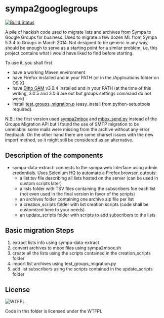 sympa2googlegroups
==================

[![Build Status](https://travis-ci.org/idmgroup/sympa-data-extract.svg?branch=master)](https://travis-ci.org/idmgroup/sympa-data-extract)



A pile of hackish code used to migrate lists and archives from Sympa to Google Groups for business. Used to migrate a few dozen ML from Sympa 5.3.4 to Groups in March 2014. Not designed to be generic in any way, should be enough to serve as a starting point for a similar problem, i.e. this project contains what I would have liked to find before starting.

To use it, you shall first 

- have a working Maven environment
- have Firefox installed and in your PATH (or in the /Applications folder on OS X)
- have [Ditto GAM](|https://code.google.com/p/google-apps-manager/) v3.0.4 installed and in your PATH (at the time of this writing, 3.0.5 and 3.0.6 are out but groups settings command do not work)
- install [test_groups_migration.p](https://github.com/google/enterprise-deployments/blob/master/apps/python/groups/test_groups_migration.py) (easy_install from python-setuptools required).

N.B.: the first version used [sympa2mbox](http://6.ptmc.org/323/) and [mbox_send.py](https://gist.github.com/wojdyr/1176398) instead of the Groups Migration API but I found the use of SMTP migration to be unreliable: some mails were missing from the archive without any error feedback. On the other hand there are some charset issues with the new import method, so it might still be considered as an alternative.

Description of the components
-------------

- sympa-data-extract: connects to the sympa web interface using admin credentials. Uses Selenium HQ to automate a Firefox browser, outputs:
  + a list.tsv file describing all lists hosted on the server (can be used in custom scripts later)
  + a lists folder with TSV files containing the subscribers foe each list (not even used in the final version in favor of the scripts)
  + an archives folder containing one archive zip file per list
  + a creation_scripts folder with list creation scripts (code shall be customized here to your needs)
  + an update_scripts folder with scripts to add subscribers to the lists

Basic migration Steps
-------------

1. extract lists info using sympa-data-extract
1. convert archives to mbox files using sympa2mbox.sh
1. create all the lists using the scripts contained in the creation_scripts folder
1. import list archives using test_groups_migration.py
1. add list subscribers using the scripts contained in the update_scripts folder

License
-------------

![WTFPL](http://www.wtfpl.net/wp-content/uploads/2012/12/wtfpl-badge-2.png)

Code in this folder is licensed under the WTFPL
